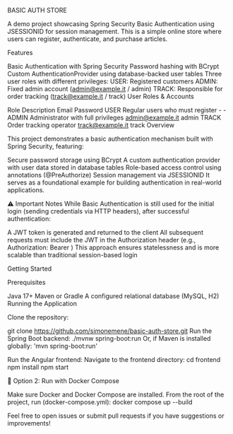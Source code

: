 BASIC AUTH STORE

A demo project showcasing Spring Security Basic Authentication using JSESSIONID for session management. This is a simple online store where users can register, authenticate, and purchase articles.

Features

Basic Authentication with Spring Security
Password hashing with BCrypt
Custom AuthenticationProvider using database-backed user tables
Three user roles with different privileges:
USER: Registered customers
ADMIN: Fixed admin account (admin@example.it / admin)
TRACK: Responsible for order tracking (track@example.it / track)
User Roles & Accounts

Role	Description	Email	Password
USER	Regular users who must register	-	-
ADMIN	Administrator with full privileges	admin@example.it	admin
TRACK	Order tracking operator	track@example.it	track
Overview

This project demonstrates a basic authentication mechanism built with Spring Security, featuring:

Secure password storage using BCrypt
A custom authentication provider with user data stored in database tables
Role-based access control using annotations (@PreAuthorize)
Session management via JSESSIONID
It serves as a foundational example for building authentication in real-world applications.

⚠️ Important Notes
While Basic Authentication is still used for the initial login (sending credentials via HTTP headers), after successful authentication:

A JWT token is generated and returned to the client
All subsequent requests must include the JWT in the Authorization header (e.g., Authorization: Bearer <token>)
This approach ensures statelessness and is more scalable than traditional session-based login

Getting Started

Prerequisites

Java 17+
Maven or Gradle
A configured relational database (MySQL, H2)
Running the Application

Clone the repository:

git clone https://github.com/simonemene/basic-auth-store.git
Run the Spring Boot backend: ./mvnw spring-boot:run Or, if Maven is installed globally: 'mvn spring-boot:run'

Run the Angular frontend: Navigate to the frontend directory: cd frontend npm install npm start

🐳 Option 2: Run with Docker Compose

Make sure Docker and Docker Compose are installed. From the root of the project, run (docker-compose.yml): docker compose up --build

Feel free to open issues or submit pull requests if you have suggestions or improvements!
